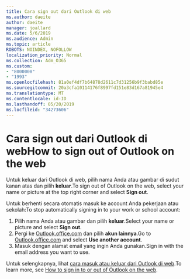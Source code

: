 ```yaml
---
title: Cara sign out dari Outlook di web
ms.author: daeite
author: daeite
manager: joallard
ms.date: 5/6/2019
ms.audience: Admin
ms.topic: article
ROBOTS: NOINDEX, NOFOLLOW
localization_priority: Normal
ms.collection: Adm_O365
ms.custom:
- "8000008"
- "1993"
ms.openlocfilehash: 81a0ef4df7b64878d2611c7d31256b9f3babd85e
ms.sourcegitcommit: 20a3cfa10114176f8997fd151e83d167a81945e4
ms.translationtype: MT
ms.contentlocale: id-ID
ms.lasthandoff: 05/20/2019
ms.locfileid: "34273606"
---
```

# <a name="how-to-sign-out-of-outlook-on-the-web"></a><span data-ttu-id="65dfc-102">Cara sign out dari Outlook di web</span><span class="sxs-lookup"><span data-stu-id="65dfc-102">How to sign out of Outlook on the web</span></span>

<span data-ttu-id="65dfc-103">Untuk keluar dari Outlook di web, pilih nama Anda atau gambar di sudut kanan atas dan pilih **keluar**.</span><span class="sxs-lookup"><span data-stu-id="65dfc-103">To sign out of Outlook on the web, select your name or picture at the top right corner and select **Sign out**.</span></span>

<span data-ttu-id="65dfc-104">Untuk berhenti secara otomatis masuk ke account Anda pekerjaan atau sekolah:</span><span class="sxs-lookup"><span data-stu-id="65dfc-104">To stop automatically signing in to your work or school account:</span></span>

1. <span data-ttu-id="65dfc-105">Pilih nama Anda atau gambar dan pilih **keluar**.</span><span class="sxs-lookup"><span data-stu-id="65dfc-105">Select your name or picture and select **Sign out**.</span></span>
1. <span data-ttu-id="65dfc-106">Pergi ke [Outlook.office.com](https://outlook.office.com/) dan pilih **akun lainnya**.</span><span class="sxs-lookup"><span data-stu-id="65dfc-106">Go to [Outlook.office.com](https://outlook.office.com/) and select **Use another account**.</span></span>
1. <span data-ttu-id="65dfc-107">Masuk dengan alamat email yang ingin Anda gunakan.</span><span class="sxs-lookup"><span data-stu-id="65dfc-107">Sign in with the email address you want to use.</span></span>

<span data-ttu-id="65dfc-108">Untuk selengkapnya, lihat [cara masuk atau keluar dari Outlook di web](https://support.office.com/article/763fab4d-0138-4814-b450-37fc286bcb79).</span><span class="sxs-lookup"><span data-stu-id="65dfc-108">To learn more, see [How to sign in to or out of Outlook on the web](https://support.office.com/article/763fab4d-0138-4814-b450-37fc286bcb79).</span></span>